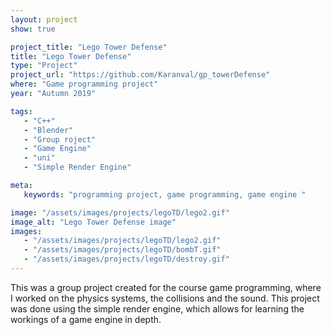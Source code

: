 ```yaml
---
layout: project
show: true

project_title: "Lego Tower Defense"
title: "Lego Tower Defense"
type: "Project"
project_url: "https://github.com/Karanval/gp_towerDefense"
where: "Game programming project"
year: "Autumn 2019"

tags: 
   - "C++"
   - "Blender"
   - "Group roject"
   - "Game Engine"
   - "uni"
   - "Simple Render Engine"

meta:
   keywords: "programming project, game programming, game engine "

image: "/assets/images/projects/legoTD/lego2.gif"
image_alt: "Lego Tower Defense image"
images:
   - "/assets/images/projects/legoTD/lego2.gif"
   - "/assets/images/projects/legoTD/bombT.gif"
   - "/assets/images/projects/legoTD/destroy.gif"
---
```

This was a group project created for the course game programming, where I worked on the physics systems, the collisions and the sound. This project was done using the simple 
render engine, which allows for learning the workings of a game engine in depth.